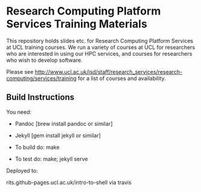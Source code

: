 Research Computing Platform Services Training Materials
=====================

This repository holds slides etc. for Research Computing Platform Services at
UCL training courses.  We run a variety of courses at UCL for researchers who
are interested in using our HPC services, and courses for researchers who wish
to develop software.

Please see
http://www.ucl.ac.uk/isd/staff/research_services/research-computing/services/training
for a list of courses and availability.

Build Instructions
------------------

You need:

* Pandoc [brew install pandoc or similar]
* Jekyll [gem install jekyll or similar]

* To build do: make
* To test do: make; jekyll serve

Deployed to:

rits.github-pages.ucl.ac.uk/intro-to-shell via travis
